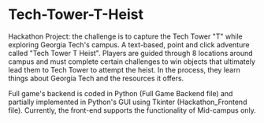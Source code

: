 # Tech-Tower-T-Heist
Hackathon Project: the challenge is to capture the Tech Tower "T" while exploring Georgia Tech's campus. A text-based, point and click adventure called "Tech Tower T Heist". Players are guided through 8 locations around campus and must complete certain challenges to win objects that ultimately lead them to Tech Tower to attempt the heist. In the process, they learn things about Georgia Tech and the resources it offers.

Full game's backend is coded in Python (Full Game Backend file) and partially implemented in Python's GUI using Tkinter (Hackathon_Frontend file). Currently, the front-end supports the functionality of Mid-campus only.
